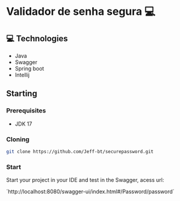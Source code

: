 <h1>Validador de senha segura 💻</h1>

<h2>💻 Technologies</h2>

- Java
- Swagger
- Spring boot
- Intellij

<h2>Starting</h2>

<h3>Prerequisites</h3>

- JDK 17

<h3>Cloning</h3>

```bash
git clone https://github.com/Jeff-bt/securepassword.git
```

<h3>Start</h3>

Start your project in your IDE and test in the Swagger, acess  url: 

´http://localhost:8080/swagger-ui/index.html#/Password/password´

